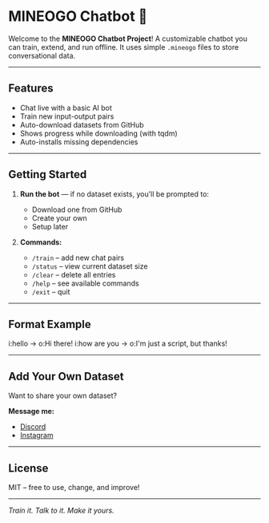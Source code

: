# MINEOGO Chatbot 🤖

Welcome to the **MINEOGO Chatbot Project**! A customizable chatbot you can train, extend, and run offline. It uses simple `.mineogo` files to store conversational data.

---

## Features

- Chat live with a basic AI bot
- Train new input-output pairs
- Auto-download datasets from GitHub
- Shows progress while downloading (with tqdm)
- Auto-installs missing dependencies

---

## Getting Started

1. **Run the bot** — if no dataset exists, you'll be prompted to:
   - Download one from GitHub
   - Create your own
   - Setup later

2. **Commands:**
   - `/train` – add new chat pairs
   - `/status` – view current dataset size
   - `/clear` – delete all entries
   - `/help` – see available commands
   - `/exit` – quit

---

## Format Example

i:hello -> o:Hi there! i:how are you -> o:I'm just a script, but thanks!

---

## Add Your Own Dataset

Want to share your own dataset?

**Message me:**
- [Discord](https://discord.com/users/your-discord-id)
- [Instagram](https://instagram.com/your-instagram-id)

---

## License

MIT – free to use, change, and improve!

---

*Train it. Talk to it. Make it yours.*
